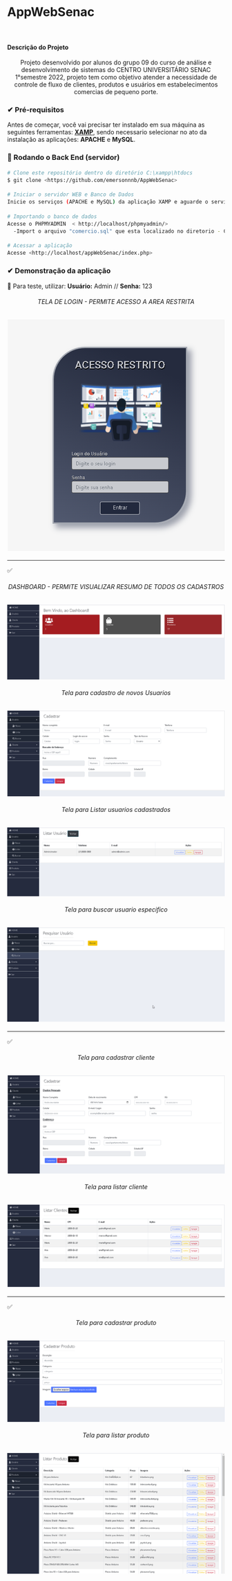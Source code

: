 # AppWebSenac
<br>

#### Descrição do Projeto
<p align="center">Projeto desenvolvido por alunos do grupo 09 do curso de análise e desenvolvimento de sistemas do CENTRO UNIVERSITÁRIO SENAC 1°semestre 2022, projeto tem como objetivo atender a necessidade de controle de fluxo de clientes, produtos e usuários em estabelecimentos comercias de pequeno porte.</p>

### ✔ Pré-requisitos

Antes de começar, você vai precisar ter instalado em sua máquina as seguintes ferramentas:
[**XAMP**](https://www.apachefriends.org/pt_br/download.html), sendo necessario selecionar no ato da instalação as aplicações: **APACHE** e **MySQL**. 


### 🎲 Rodando o Back End (servidor)

```bash
# Clone este repositório dentro do diretório C:\xampp\htdocs
$ git clone <https://github.com/emersonnnb/AppWebSenac>

# Iniciar o servidor WEB e Banco de Dados
Inicie os serviços (APACHE e MySQL) da aplicação XAMP e aguarde o serviço ficar ativo.

# Importando o banco de dados
Acesse o PHPMYADMIN  < http://localhost/phpmyadmin/> 
  -Import o arquivo "comercio.sql" que esta localizado no diretorio - C:\xampp\htdocs\appWebSenac\bd

# Acessar a aplicação
Acesse <http://localhost/appWebSenac/index.php>
```

### ✔ Demonstração da aplicação
🔐 Para teste, utilizar: **Usuário:** Admin // **Senha:** 123<br>
<h6 align="center">TELA DE LOGIN - PERMITE ACESSO A AREA RESTRITA</h6>
<h4 align="center">
  <img alt="tela login" title="#Tela_Login" src="https://github.com/emersonnnb/AppWebSenac/blob/Master/img/readme/tela-login.png" />
</h4>
<HR>✅
  <h6 align="center">DASHBOARD - PERMITE VISUALIZAR RESUMO DE TODOS OS CADASTROS</h6>
<h4 align="center">
  <img alt="tela Dashboard" title="#Tela_Dashboard" src="https://github.com/emersonnnb/AppWebSenac/blob/Master/img/readme/dashboard.png" />
</h4>
  
  <h6 align="center">Tela para cadastro de novos Usuarios</h6>
<h4 align="center">
  <img alt="tela cadastro usuario" title="#Tela_cadastro_usuario" src="https://github.com/emersonnnb/AppWebSenac/blob/Master/img/readme/cadastro-user.png" />
</h4>
      
  <h6 align="center">Tela para Listar usuarios cadastrados</h6>
<h4 align="center">
  <img alt="tela listar usuario" title="#Tela_listar_usuario" src="https://github.com/emersonnnb/AppWebSenac/blob/Master/img/readme/listar-user.png" />
</h4>
             
  <h6 align="center">Tela para buscar usuario especifico</h6>
<h4 align="center">
  <img alt="tela buscar usuario" title="#Tela_buscar_usuario" src="https://github.com/emersonnnb/AppWebSenac/blob/Master/img/readme/buscar-ser.png" />
</h4>
<hr>✅                
<h6 align="center">Tela para cadastrar cliente</h6>
<h4 align="center">
  <img alt="tela cadastrar cliente" title="#Tela_cadastrar_cliente" src="https://github.com/emersonnnb/AppWebSenac/blob/Master/img/readme/cadastro-cliente.png" />
</h4>
  
  <h6 align="center">Tela para listar cliente</h6>
<h4 align="center">
  <img alt="tela listar cliente" title="#Tela_listar_cliente" src="https://github.com/emersonnnb/AppWebSenac/blob/Master/img/readme/listar-cliente.png" />
</h4>

  <hr>✅               
<h6 align="center">Tela para cadastrar produto</h6>
<h4 align="center">
  <img alt="tela cadastrar produto" title="#Tela_cadastrar_produto" src="https://github.com/emersonnnb/AppWebSenac/blob/Master/img/readme/cadastro-produto.png" />
</h4>
  
  <h6 align="center">Tela para listar produto</h6>
<h4 align="center">
  <img alt="tela listar produto" title="#Tela_listar_produto" src="https://github.com/emersonnnb/AppWebSenac/blob/Master/img/readme/listar-produto.png" />
</h4>
